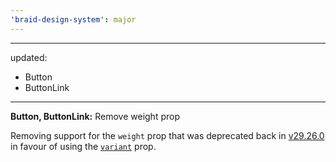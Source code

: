 ```yaml
---
'braid-design-system': major
---
```


---
updated:
  - Button
  - ButtonLink
---

**Button, ButtonLink:** Remove weight prop

Removing support for the `weight` prop that was deprecated back in [v29.26.0](https://seek-oss.github.io/braid-design-system/releases#29.26.0) in favour of using the [`variant`](https://seek-oss.github.io/braid-design-system/components/Button#variants) prop.
